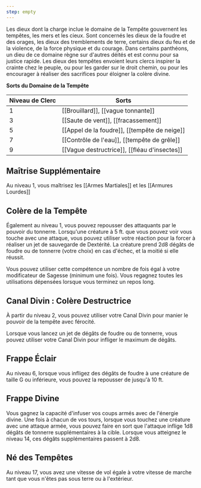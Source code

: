 ```yaml
---
step: empty
---
```

Les dieux dont la charge inclue le domaine de la Tempête gouvernent les tempêtes, les mers et les cieux. Sont concernés les dieux de la foudre et des orages, les dieux des tremblements de terre, certains dieux du feu et de la violence, de la force physique et du courage. Dans certains panthéons, un dieu de ce domaine règne sur d'autres déités et est connu pour sa justice rapide. Les dieux des tempêtes envoient leurs clercs inspirer la crainte chez le peuple, ou pour les garder sur le droit chemin, ou pour les encourager à réaliser des sacrifices pour éloigner la colère divine.

**Sorts du Domaine de la Tempête**

| Niveau de Clerc | Sorts                                        |
| --------------- | -------------------------------------------- |
| 1               | [[Brouillard]], [[vague tonnante]]           |
| 3               | [[Saute de vent]], [[fracassement]]          |
| 5               | [[Appel de la foudre]], [[tempête de neige]] |
| 7               | [[Contrôle de l'eau]], [[tempête de grêle]]  |
| 9               | [[Vague destructrice]], [[fléau d'insectes]] |

## Maîtrise Supplémentaire

Au niveau 1, vous maîtrisez les [[Armes Martiales]] et les [[Armures Lourdes]]

## Colère de la Tempête

Également au niveau 1, vous pouvez repousser des attaquants par le pouvoir du tonnerre. Lorsqu'une créature à 5 ft. que vous pouvez voir vous touche avec une attaque, vous pouvez utiliser votre réaction pour la forcer à réaliser un jet de sauvegarde de Dextérité. La créature prend 2d8 dégâts de foudre ou de tonnerre (votre choix) en cas d'échec, et la moitié si elle réussit.

Vous pouvez utiliser cette compétence un nombre de fois égal à votre modificateur de Sagesse (minimum une fois). Vous regagnez toutes les utilisations dépensées lorsque vous terminez un repos long.

## Canal Divin : Colère Destructrice

À partir du niveau 2, vous pouvez utiliser votre Canal Divin pour manier le pouvoir de la tempête avec férocité.

Lorsque vous lancez un jet de dégâts de foudre ou de tonnerre, vous pouvez utiliser votre Canal Divin pour infliger le maximum de dégâts.

## Frappe Éclair

Au niveau 6, lorsque vous infligez des dégâts de foudre à une créature de taille G ou inférieure, vous pouvez la repousser de jusqu'à 10 ft.

## Frappe Divine

Vous gagnez la capacité d'infuser vos coups armés avec de l'énergie divine. Une fois à chacun de vos tours, lorsque vous touchez une créature avec une attaque armée, vous pouvez faire en sort que l'attaque inflige 1d8 dégâts de tonnerre supplémentaires à la cible. Lorsque vous atteignez le niveau 14, ces dégâts supplémentaires passent à 2d8.

## Né des Tempêtes

Au niveau 17, vous avez une vitesse de vol égale à votre vitesse de marche tant que vous n'êtes pas sous terre ou à l'extérieur.
